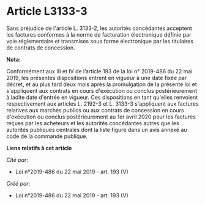 # Article L3133-3

Sans préjudice de l'article L. 3133-2, les autorités concédantes acceptent les factures conformes à la norme de facturation
électronique définie par voie réglementaire et transmises sous forme électronique par les titulaires de contrats de
concession.

**Nota:**

Conformément aux III et IV de l’article 193 de la loi n° 2019-486 du 22 mai 2019, les présentes dispositions entrent en
vigueur à une date fixée par décret, et au plus tard deux mois après la promulgation de la présente loi et s'appliquent aux
contrats en cours d'exécution ou conclus postérieurement à ladite date d'entrée en vigueur. Ces dispositions en tant qu'elles
renvoient respectivement aux articles L. 2192-3 et L. 3133-3 s'appliquent aux factures relatives aux marchés publics ou aux
contrats de concession en cours d'exécution ou conclus postérieurement au 1er avril 2020 pour les factures reçues par les
acheteurs et les autorités concédantes autres que les autorités publiques centrales dont la liste figure dans un avis annexé
au code de la commande publique.

**Liens relatifs à cet article**

_Cité par_:

  - Loi n°2019-486 du 22 mai 2019 - art. 193 (V)

_Créé par_:

  - Loi n°2019-486 du 22 mai 2019 - art. 193 (V)
